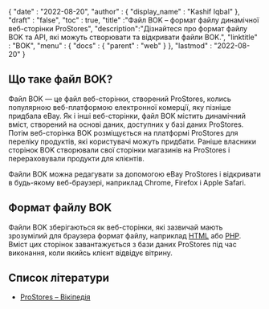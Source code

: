 {
  "date" : "2022-08-20",
  "author" : {
    "display_name" : "Kashif Iqbal"
},
  "draft" : "false",
  "toc" : true,
  "title" :"Файл BOK – формат файлу динамічної веб-сторінки ProStores",
  "description":"Дізнайтеся про формат файлу BOK та API, які можуть створювати та відкривати файли BOK.",
  "linktitle" : "BOK",
  "menu" : {
    "docs" : {
      "parent" : "web"
}
},
  "lastmod" : "2022-08-20"
}

## Що таке файл BOK?

Файл BOK — це файл веб-сторінки, створений ProStores, колись популярною веб-платформою електронної комерції, яку пізніше придбала eBay. Як і інші веб-сторінки, файл BOK містить динамічний вміст, створений на основі даних, доступних у базі даних ProStores. Потім веб-сторінка BOK розміщується на платформі ProStores для переліку продуктів, які користувачі можуть придбати. Раніше власники сторінок BOK створювали свої сторінки магазинів на ProStores і перераховували продукти для клієнтів.

Файли BOK можна редагувати за допомогою eBay ProStores і відкривати в будь-якому веб-браузері, наприклад Chrome, Firefox і Apple Safari.

## Формат файлу BOK

Файли BOK зберігаються як веб-сторінки, які зазвичай мають зрозумілий для браузера формат файлу, наприклад [HTML](/uk/web/html/) або [PHP](/uk/programming/php/). Вміст цих сторінок завантажується з бази даних ProStores під час виконання, коли якийсь клієнт відвідує вітрину.

## Список літератури

* [ProStores – Вікіпедія](https://en.wikipedia.org/wiki/ProStores)

